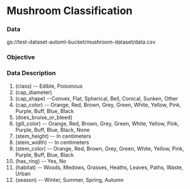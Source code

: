 # Mushroom Classification

### Data
gs://test-dataset-automl-bucket/mushroom-dataset/data.csv

### Objective


### Data Description
1) (class)
    -- Edible, Poisonous
1) (cap_diameter)
1) (cap_shape)
    --Convex, Flat, Spherical, Bell, Conical, Sunken, Other
1) (cap_color)
    -- Orange, Red, Brown, Grey, Green, White, Yellow, Pink, Purple, Buff, Blue, Black
1) (does_bruise_or_bleed)
1) (gill_color)
    -- Orange, Red, Brown, Grey, Green, White, Yellow, Pink, Purple, Buff, Blue, Black, None
1) (stem_height) 
    -- In centimeters
1) (stem_width)
    -- In centimeters
1) (stem_color)
    -- Orange, Red, Brown, Grey, Green, White, Yellow, Pink, Purple, Buff, Blue, Black
1) (has_ring)
    -- Yes, No
1) (habitat)
    -- Woods, Medows, Grasses, Heaths, Leaves, Paths, Waste, Urban
1) (season)
    -- Winter, Summer, Spring, Autumn

